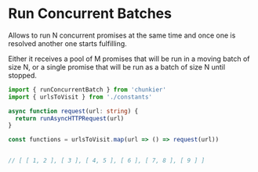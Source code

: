 # Run Concurrent Batches

Allows to run N concurrent promises at the same time and once one is resolved another one starts fulfilling.

Either it receives a pool of M promises that will be run in a moving batch of size N, or a single promise that will be run as a batch of size N until stopped.


```ts
import { runConcurrentBatch } from 'chunkier'
import { urlsToVisit } from './constants'

async function request(url: string) {
  return runAsyncHTTPRequest(url)
}

const functions = urlsToVisit.map(url => () => request(url))


// [ [ 1, 2 ], [ 3 ], [ 4, 5 ], [ 6 ], [ 7, 8 ], [ 9 ] ]
```
